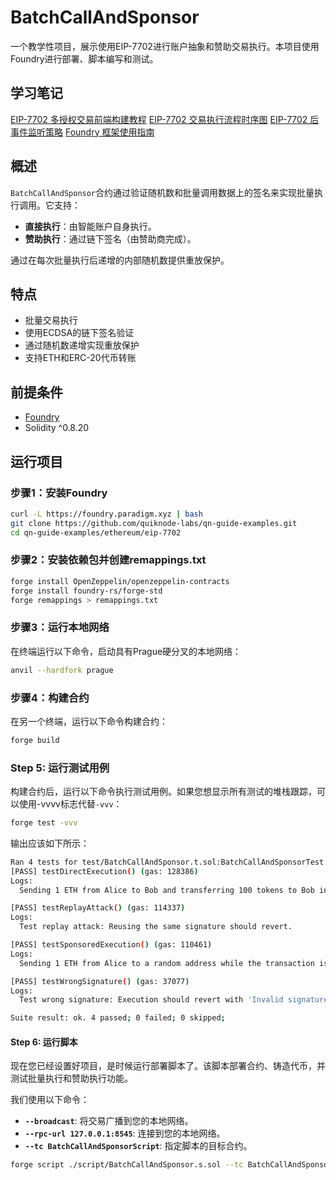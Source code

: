 # BatchCallAndSponsor

一个教学性项目，展示使用EIP-7702进行账户抽象和赞助交易执行。本项目使用Foundry进行部署、脚本编写和测试。

## 学习笔记
[EIP-7702 多授权交易前端构建教程](./frontend-build.md)
[EIP-7702 交易执行流程时序图](./sequence_diagram.md)
[EIP-7702 后事件监听策略](./event.md)
[Foundry 框架使用指南](./frontend-build.md)


## 概述

`BatchCallAndSponsor`合约通过验证随机数和批量调用数据上的签名来实现批量执行调用。它支持：
- **直接执行**：由智能账户自身执行。
- **赞助执行**：通过链下签名（由赞助商完成）。

通过在每次批量执行后递增的内部随机数提供重放保护。

## 特点

- 批量交易执行
- 使用ECDSA的链下签名验证
- 通过随机数递增实现重放保护
- 支持ETH和ERC-20代币转账

## 前提条件

- [Foundry](https://github.com/foundry-rs/foundry)
- Solidity ^0.8.20

## 运行项目

### 步骤1：安装Foundry

```bash
curl -L https://foundry.paradigm.xyz | bash
git clone https://github.com/quiknode-labs/qn-guide-examples.git
cd qn-guide-examples/ethereum/eip-7702
```

### 步骤2：安装依赖包并创建remappings.txt

```bash
forge install OpenZeppelin/openzeppelin-contracts
forge install foundry-rs/forge-std
forge remappings > remappings.txt
```

### 步骤3：运行本地网络

在终端运行以下命令，启动具有Prague硬分叉的本地网络：

```bash
anvil --hardfork prague
```

### 步骤4：构建合约

在另一个终端，运行以下命令构建合约：

```bash
forge build
```

### Step 5: 运行测试用例

构建合约后，运行以下命令执行测试用例。如果您想显示所有测试的堆栈跟踪，可以使用-vvvv标志代替`-vvv`：

```bash
forge test -vvv
```

输出应该如下所示：

```bash
Ran 4 tests for test/BatchCallAndSponsor.t.sol:BatchCallAndSponsorTest
[PASS] testDirectExecution() (gas: 128386)
Logs:
  Sending 1 ETH from Alice to Bob and transferring 100 tokens to Bob in a single transaction

[PASS] testReplayAttack() (gas: 114337)
Logs:
  Test replay attack: Reusing the same signature should revert.

[PASS] testSponsoredExecution() (gas: 110461)
Logs:
  Sending 1 ETH from Alice to a random address while the transaction is sponsored by Bob

[PASS] testWrongSignature() (gas: 37077)
Logs:
  Test wrong signature: Execution should revert with 'Invalid signature'.

Suite result: ok. 4 passed; 0 failed; 0 skipped;
```

#### Step 6: 运行脚本

现在您已经设置好项目，是时候运行部署脚本了。该脚本部署合约、铸造代币，并测试批量执行和赞助执行功能。

我们使用以下命令：
- **`--broadcast`**: 将交易广播到您的本地网络。
- **`--rpc-url 127.0.0.1:8545`**: 连接到您的本地网络。
- **`--tc BatchCallAndSponsorScript`**: 指定脚本的目标合约。

```bash
forge script ./script/BatchCallAndSponsor.s.sol --tc BatchCallAndSponsorScript --broadcast --rpc-url 127.0.0.1:8545
```


